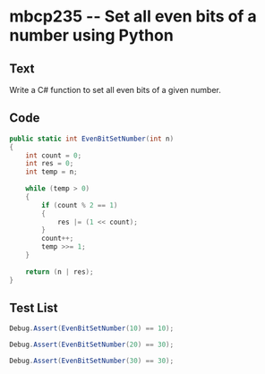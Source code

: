 # mbcp235 -- Set all even bits of a number using Python

## Text

Write a C# function to set all even bits of a given number.

## Code

```csharp
public static int EvenBitSetNumber(int n) 
{ 
    int count = 0; 
    int res = 0; 
    int temp = n; 
    
    while (temp > 0) 
    { 
        if (count % 2 == 1) 
        { 
            res |= (1 << count); 
        } 
        count++; 
        temp >>= 1; 
    } 
    
    return (n | res); 
}
```

## Test List

```csharp
Debug.Assert(EvenBitSetNumber(10) == 10);
```

```csharp
Debug.Assert(EvenBitSetNumber(20) == 30);
```

```csharp
Debug.Assert(EvenBitSetNumber(30) == 30);
```
